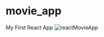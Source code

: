 # movie_app
My First React App
![reactMovieApp](https://github.com/nevetto/movie_app/assets/82023798/b922d262-9e02-4804-a272-d6ac8d95f7de)
